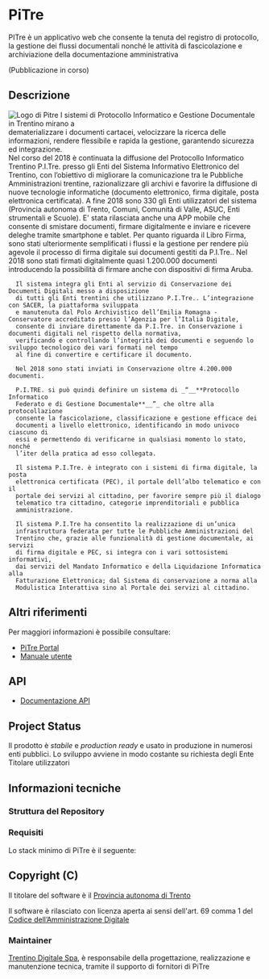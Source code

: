 # PiTre

PITre è un applicativo web che consente la tenuta del registro di protocollo, la gestione dei flussi documentali nonché le attività di fascicolazione e archiviazione della documentazione amministrativa 

(Pubblicazione in corso)


## Descrizione

![Logo di Pitre](https://www.pi3.it/imageserver/infotnprojects/PI3/common/img/Logo-P3-top.png)
      I sistemi di Protocollo Informatico e Gestione Documentale in Trentino mirano a  
      dematerializzare i documenti cartacei, velocizzare la ricerca delle informazioni, 
      rendere flessibile e rapida la gestione, garantendo sicurezza ed integrazione.  
      Nel corso del 2018 è continuata la diffusione del Protocollo Informatico Trentino P.I.Tre. 
      presso gli Enti del Sistema Informativo Elettronico del Trentino, con l’obiettivo di migliorare 
      la comunicazione tra le Pubbliche Amministrazioni trentine, razionalizzare gli archivi e favorire 
      la diffusione di nuove tecnologie informatiche (documento elettronico, firma digitale, posta 
      elettronica certificata). A fine 2018 sono 330 gli Enti utilizzatori del sistema (Provincia autonoma di Trento, 
      Comuni, Comunità di Valle, ASUC, Enti strumentali e Scuole).
      E' stata rilasciata anche una APP mobile che consente di smistare documenti, firmare digitalmente e 
      inviare e ricevere deleghe tramite smartphone e tablet. 
      Per quanto riguarda il Libro Firma, sono stati ulteriormente semplificati i flussi e la gestione per 
      rendere più agevole il processo di firma digitale sui documenti gestiti da P.I.Tre.. Nel 2018 sono stati 
      firmati digitalmente quasi 1.200.000 documenti introducendo la possibilità di firmare anche con dispositivi di firma Aruba.
 
      Il sistema integra gli Enti al servizio di Conservazione dei Documenti Digitali messo a disposizione 
      di tutti gli Enti trentini che utilizzano P.I.Tre.. L’integrazione con SACER, la piattaforma sviluppata 
      e manutenuta dal Polo Archivistico dell’Emilia Romagna - Conservatore accreditato presso l’Agenzia per l’Italia Digitale,
      consente di inviare direttamente da P.I.Tre. in Conservazione i documenti digitali nel rispetto della normativa,
      verificando e controllando l’integrità dei documenti e seguendo lo sviluppo tecnologico dei vari formati nel tempo 
      al fine di convertire e certificare il documento.

      Nel 2018 sono stati inviati in Conservazione oltre 4.200.000 documenti.

      P.I.TRE. si può quindi definire un sistema di _“__**Protocollo Informatico
      Federato e di Gestione Documentale**__”_ che oltre alla protocollazione
      consente la fascicolazione, classificazione e gestione efficace dei
      documenti a livello elettronico, identificando in modo univoco ciascuno di
      essi e permettendo di verificarne in qualsiasi momento lo stato, nonché
      l’iter della pratica ad esso collegata.

      Il sistema P.I.Tre. è integrato con i sistemi di firma digitale, la posta
      elettronica certificata (PEC), il portale dell’albo telematico e con il
      portale dei servizi al cittadino, per favorire sempre più il dialogo
      telematico tra cittadino, categorie imprenditoriali e pubblica
      amministrazione.

      Il sistema P.I.Tre ha consentito la realizzazione di un’unica
      infrastruttura federata per tutte le Pubbliche Amministrazioni del
      Trentino che, grazie alle funzionalità di gestione documentale, ai servizi
      di firma digitale e PEC, si integra con i vari sottosistemi informativi,
      dai servizi del Mandato Informatico e della Liquidazione Informatica alla
      Fatturazione Elettronica; dal Sistema di conservazione a norma alla
      Modulistica Interattiva sino al Portale dei servizi al cittadino.



## Altri riferimenti

Per maggiori informazioni è possibile consultare: 

 * [PiTre Portal](https://www.pi3.it/portal/server.pt/community/pitre_portal/791)
 * [Manuale utente](https://www.pi3.it/portal/server.pt/community/pitre_portal/791)

## API 

 * [Documentazione API](https://www.pi3.it/portal/server.pt/community/pitre_portal/791)


## Project Status

Il prodotto è *stabile* e *production ready* e usato in produzione in numerosi enti pubblici. 
Lo sviluppo avviene in modo costante su richiesta degli Ente Titolare utilizzatori

## Informazioni tecniche


### Struttura del Repository



### Requisiti

Lo stack minimo di PiTre è il seguente:
 


## Copyright (C)

Il titolare del software è il [Provincia autonoma di Trento](https://www.provincia.trento.it)

Il software è rilasciato con licenza aperta ai sensi dell'art. 69 comma 1 del [Codice dell’Amministrazione Digitale](https://cad.readthedocs.io/)

### Maintainer

[Trentino Digitale Spa](https://www.trentinodigitale.it/), è responsabile della progettazione, realizzazione e manutenzione tecnica, tramite il supporto di fornitori di PiTre




